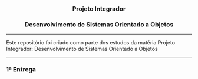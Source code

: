 <h3 align="center">Projeto Integrador</h3>
<h3 align="center">Desenvolvimento de Sistemas Orientado a Objetos </h3>

---

Este repositório foi criado como parte dos estudos da matéria Projeto Integrador: Desenvolvimento de Sistemas Orientado a Objetos

---

<h3>1ª Entrega</h3>



